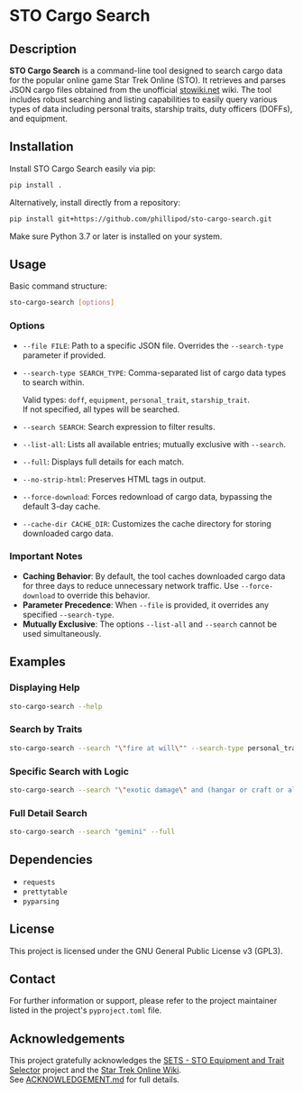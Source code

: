 # STO Cargo Search

## Description

**STO Cargo Search** is a command-line tool designed to search cargo data for the popular online game Star Trek Online (STO). It retrieves and parses JSON cargo files obtained from the unofficial [stowiki.net](https://stowiki.net) wiki. The tool includes robust searching and listing capabilities to easily query various types of data including personal traits, starship traits, duty officers (DOFFs), and equipment.

## Installation

Install STO Cargo Search easily via pip:

```bash
pip install .
```

Alternatively, install directly from a repository:

```bash
pip install git+https://github.com/phillipod/sto-cargo-search.git
```

Make sure Python 3.7 or later is installed on your system.

## Usage

Basic command structure:

```bash
sto-cargo-search [options]
```

### Options

- `--file FILE`: Path to a specific JSON file. Overrides the `--search-type` parameter if provided.
- `--search-type SEARCH_TYPE`: Comma-separated list of cargo data types to search within.
  
  Valid types: `doff`, `equipment`, `personal_trait`, `starship_trait`.  
  If not specified, all types will be searched.
- `--search SEARCH`: Search expression to filter results.
- `--list-all`: Lists all available entries; mutually exclusive with `--search`.
- `--full`: Displays full details for each match.
- `--no-strip-html`: Preserves HTML tags in output.
- `--force-download`: Forces redownload of cargo data, bypassing the default 3-day cache.
- `--cache-dir CACHE_DIR`: Customizes the cache directory for storing downloaded cargo data.

### Important Notes

- **Caching Behavior**: By default, the tool caches downloaded cargo data for three days to reduce unnecessary network traffic. Use `--force-download` to override this behavior.
- **Parameter Precedence**: When `--file` is provided, it overrides any specified `--search-type`.
- **Mutually Exclusive**: The options `--list-all` and `--search` cannot be used simultaneously.

## Examples

### Displaying Help

```bash
sto-cargo-search --help
```

### Search by Traits

```bash
sto-cargo-search --search "\"fire at will\"" --search-type personal_trait,starship_trait,doff
```

### Specific Search with Logic

```bash
sto-cargo-search --search "\"exotic damage\" and (hangar or craft or allies or allied or pets)"
```

### Full Detail Search

```bash
sto-cargo-search --search "gemini" --full
```

## Dependencies

- `requests`
- `prettytable`
- `pyparsing`

## License

This project is licensed under the GNU General Public License v3 (GPL3).

## Contact

For further information or support, please refer to the project maintainer listed in the project's `pyproject.toml` file.

## Acknowledgements

This project gratefully acknowledges the [SETS - STO Equipment and Trait Selector](https://github.com/STOCD/SETS) project and the [Star Trek Online Wiki](https://stowiki.net).  
See [ACKNOWLEDGEMENT.md](ACKNOWLEDGEMENT.md) for full details.
